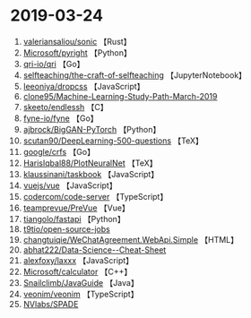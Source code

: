 # 2019-03-24

1. [valeriansaliou/sonic](https://github.com/valeriansaliou/sonic) 【Rust】
2. [Microsoft/pyright](https://github.com/Microsoft/pyright) 【Python】
3. [qri-io/qri](https://github.com/qri-io/qri) 【Go】
4. [selfteaching/the-craft-of-selfteaching](https://github.com/selfteaching/the-craft-of-selfteaching) 【JupyterNotebook】
5. [leeoniya/dropcss](https://github.com/leeoniya/dropcss) 【JavaScript】
6. [clone95/Machine-Learning-Study-Path-March-2019](https://github.com/clone95/Machine-Learning-Study-Path-March-2019) 
7. [skeeto/endlessh](https://github.com/skeeto/endlessh) 【C】
8. [fyne-io/fyne](https://github.com/fyne-io/fyne) 【Go】
9. [ajbrock/BigGAN-PyTorch](https://github.com/ajbrock/BigGAN-PyTorch) 【Python】
10. [scutan90/DeepLearning-500-questions](https://github.com/scutan90/DeepLearning-500-questions) 【TeX】
11. [google/crfs](https://github.com/google/crfs) 【Go】
12. [HarisIqbal88/PlotNeuralNet](https://github.com/HarisIqbal88/PlotNeuralNet) 【TeX】
13. [klaussinani/taskbook](https://github.com/klaussinani/taskbook) 【JavaScript】
14. [vuejs/vue](https://github.com/vuejs/vue) 【JavaScript】
15. [codercom/code-server](https://github.com/codercom/code-server) 【TypeScript】
16. [teamprevue/PreVue](https://github.com/teamprevue/PreVue) 【Vue】
17. [tiangolo/fastapi](https://github.com/tiangolo/fastapi) 【Python】
18. [t9tio/open-source-jobs](https://github.com/t9tio/open-source-jobs) 
19. [changtuiqie/WeChatAgreement.WebApi.Simple](https://github.com/changtuiqie/WeChatAgreement.WebApi.Simple) 【HTML】
20. [abhat222/Data-Science--Cheat-Sheet](https://github.com/abhat222/Data-Science--Cheat-Sheet) 
21. [alexfoxy/laxxx](https://github.com/alexfoxy/laxxx) 【JavaScript】
22. [Microsoft/calculator](https://github.com/Microsoft/calculator) 【C++】
23. [Snailclimb/JavaGuide](https://github.com/Snailclimb/JavaGuide) 【Java】
24. [veonim/veonim](https://github.com/veonim/veonim) 【TypeScript】
25. [NVlabs/SPADE](https://github.com/NVlabs/SPADE) 
